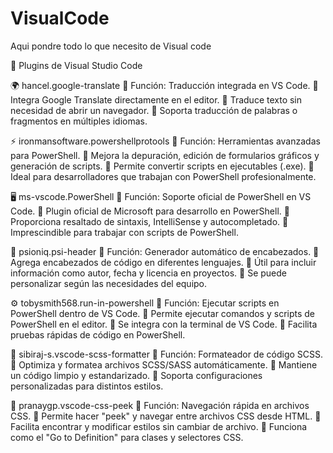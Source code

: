 # VisualCode
Aqui pondre todo lo que necesito de Visual code

🚀 Plugins de Visual Studio Code

🌍 hancel.google-translate
📌 Función: Traducción integrada en VS Code.
🔹 Integra Google Translate directamente en el editor.
🔹 Traduce texto sin necesidad de abrir un navegador.
🔹 Soporta traducción de palabras o fragmentos en múltiples idiomas.

⚡ ironmansoftware.powershellprotools
📌 Función: Herramientas avanzadas para PowerShell.
🔹 Mejora la depuración, edición de formularios gráficos y generación de scripts.
🔹 Permite convertir scripts en ejecutables (.exe).
🔹 Ideal para desarrolladores que trabajan con PowerShell profesionalmente.

🖥️ ms-vscode.PowerShell
📌 Función: Soporte oficial de PowerShell en VS Code.
🔹 Plugin oficial de Microsoft para desarrollo en PowerShell.
🔹 Proporciona resaltado de sintaxis, IntelliSense y autocompletado.
🔹 Imprescindible para trabajar con scripts de PowerShell.

📝 psioniq.psi-header
📌 Función: Generador automático de encabezados.
🔹 Agrega encabezados de código en diferentes lenguajes.
🔹 Útil para incluir información como autor, fecha y licencia en proyectos.
🔹 Se puede personalizar según las necesidades del equipo.

⚙️ tobysmith568.run-in-powershell
📌 Función: Ejecutar scripts en PowerShell dentro de VS Code.
🔹 Permite ejecutar comandos y scripts de PowerShell en el editor.
🔹 Se integra con la terminal de VS Code.
🔹 Facilita pruebas rápidas de código en PowerShell.

🎨 sibiraj-s.vscode-scss-formatter
📌 Función: Formateador de código SCSS.
🔹 Optimiza y formatea archivos SCSS/SASS automáticamente.
🔹 Mantiene un código limpio y estandarizado.
🔹 Soporta configuraciones personalizadas para distintos estilos.

🎯 pranaygp.vscode-css-peek
📌 Función: Navegación rápida en archivos CSS.
🔹 Permite hacer "peek" y navegar entre archivos CSS desde HTML.
🔹 Facilita encontrar y modificar estilos sin cambiar de archivo.
🔹 Funciona como el "Go to Definition" para clases y selectores CSS.

